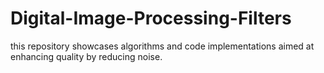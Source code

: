 # Digital-Image-Processing-Filters
this repository showcases algorithms and code implementations aimed at enhancing quality by reducing noise. 

